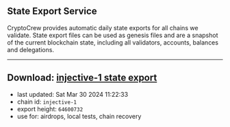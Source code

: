 ## State Export Service
CryptoCrew provides automatic daily state exports for all chains we validate. State export files can be used as genesis files and are a snapshot of the current blockchain state, including all validators, accounts, balances and delegations.

---
**Download: [injective-1 state export](https://dl-eu2.ccvalidators.com/SERVICE/injective/injective-1_export_64600732.json)**
---

- last updated: Sat Mar 30 2024 11:22:33
- chain id: `injective-1`
- export height: `64600732`
- use for: airdrops, local tests, chain recovery

